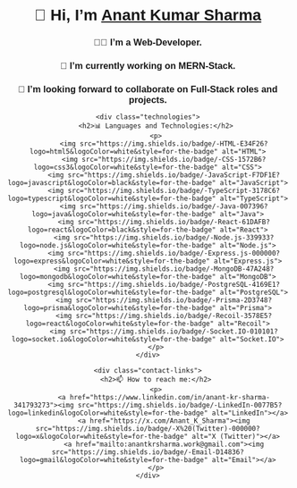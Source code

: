 <!DOCTYPE html>
<html lang="en">
<head>
    <meta charset="UTF-8">
    <meta name="viewport" content="width=device-width, initial-scale=1.0">
    <title>Anant Kumar Sharma - Web Developer</title>
    <style>
        body {
            font-family: Arial, sans-serif;
            text-align: center;
            margin: 20px;
        }
        h1, h3 {
            margin-bottom: 10px;
        }
        .technologies {
            margin-bottom: 20px;
        }
        .technologies img {
            margin-right: 10px;
        }
        .contact-links {
            margin-top: 20px;
        }
        .contact-links a {
            margin-right: 10px;
        }
    </style>
</head>
<body>
    <h1>👋 Hi, I’m <a href="https://www.linkedin.com/in/anant-kr-sharma-341793273" target="_blank">Anant Kumar Sharma</a></h1>
    <h3>👨‍💻 I’m a Web-Developer.</h3>
    <h3>🌱 I’m currently working on MERN-Stack.</h3>
    <h3>🤝 I’m looking forward to collaborate on Full-Stack roles and projects.</h3>

    <div class="technologies">
        <h2>📊 Languages and Technologies:</h2>
        <p>
            <img src="https://img.shields.io/badge/-HTML-E34F26?logo=html5&logoColor=white&style=for-the-badge" alt="HTML">
            <img src="https://img.shields.io/badge/-CSS-1572B6?logo=css3&logoColor=white&style=for-the-badge" alt="CSS">
            <img src="https://img.shields.io/badge/-JavaScript-F7DF1E?logo=javascript&logoColor=black&style=for-the-badge" alt="JavaScript">
            <img src="https://img.shields.io/badge/-TypeScript-3178C6?logo=typescript&logoColor=white&style=for-the-badge" alt="TypeScript">
            <img src="https://img.shields.io/badge/-Java-007396?logo=java&logoColor=white&style=for-the-badge" alt="Java">
            <img src="https://img.shields.io/badge/-React-61DAFB?logo=react&logoColor=black&style=for-the-badge" alt="React">
            <img src="https://img.shields.io/badge/-Node.js-339933?logo=node.js&logoColor=white&style=for-the-badge" alt="Node.js">
            <img src="https://img.shields.io/badge/-Express.js-000000?logo=express&logoColor=white&style=for-the-badge" alt="Express.js">
            <img src="https://img.shields.io/badge/-MongoDB-47A248?logo=mongodb&logoColor=white&style=for-the-badge" alt="MongoDB">
            <img src="https://img.shields.io/badge/-PostgreSQL-4169E1?logo=postgresql&logoColor=white&style=for-the-badge" alt="PostgreSQL">
            <img src="https://img.shields.io/badge/-Prisma-2D3748?logo=prisma&logoColor=white&style=for-the-badge" alt="Prisma">
            <img src="https://img.shields.io/badge/-Recoil-3578E5?logo=react&logoColor=white&style=for-the-badge" alt="Recoil">
            <img src="https://img.shields.io/badge/-Socket.IO-010101?logo=socket.io&logoColor=white&style=for-the-badge" alt="Socket.IO">
        </p>
    </div>

    <div class="contact-links">
        <h2>📫 How to reach me:</h2>
        <p>
            <a href="https://www.linkedin.com/in/anant-kr-sharma-341793273"><img src="https://img.shields.io/badge/-LinkedIn-0077B5?logo=linkedin&logoColor=white&style=for-the-badge" alt="LinkedIn"></a>
            <a href="https://x.com/Anant_K_Sharma"><img src="https://img.shields.io/badge/-X%20(Twitter)-000000?logo=x&logoColor=white&style=for-the-badge" alt="X (Twitter)"></a>
            <a href="mailto:anantkrsharma.work@gmail.com"><img src="https://img.shields.io/badge/-Email-D14836?logo=gmail&logoColor=white&style=for-the-badge" alt="Email"></a>
        </p>
    </div>
</body>
</html>

